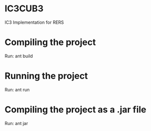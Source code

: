 # IC3CUB3
IC3 Implementation for RERS

# Compiling the project
Run:
	ant build
	
# Running the project
Run:
	ant run

# Compiling the project as a .jar file
Run:
	ant jar
